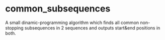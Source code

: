 # common_subsequences
A small dinamic-programming algorithm which finds all common non-stopping subsequences in 2 sequences and outputs start&end positions in both. 
